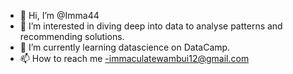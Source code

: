 - 👋 Hi, I’m @Imma44
- 👀 I’m interested in diving deep into data to analyse patterns and recommending solutions.
- 🌱 I’m currently learning datascience on DataCamp.
- 📫 How to reach me -immaculatewambui12@gmail.com

<!---
Imma44/Imma44 is a ✨ special ✨ repository because its `README.md` (this file) appears on your GitHub profile.
You can click the Preview link to take a look at your changes.
--->
